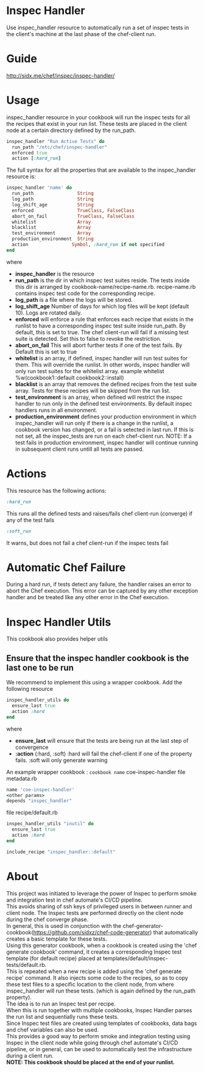 # Inspec Handler
Use inspec_handler resource to automatically run a set of inspec tests in the client's machine at the last phase of the chef-client run.
# Guide
http://sidx.me/chef/inspec/inspec-handler/
# Usage
inspec_handler resource in your cookbook will run the inspec tests for all the recipes that exist in your run list.
These tests are placed in the client node at a certain directory defined by the run_path.

```ruby
inspec_handler "Run Active Tests" do
  run_path "/etc/chef/inspec-handler"
  enforced true
  action [:hard_run]
```
The full syntax for all the properties that are available to the inspec_handler resource is:
```ruby
inspec_handler 'name' do
  run_path                String
  log_path                String
  log_shift_age           String
  enforced                TrueClass, FalseClass
  abort_on_fail           TrueClass, FalseClass
  whitelist               Array
  blacklist               Array
  test_environment        Array
  production_environment  String
  action                Symbol, :hard_run if not specified
end
```
where
* __inspec_handler__ is the resource
* __run_path__ is the dir in which inspec test suites reside. The tests inside this dir is arranged by cookbook-name/recipe-name.rb. recipe-name.rb contains inspec test code for the corresponding recipe.
* __log_path__ is a file where the logs will be stored.
* __log_shift_age__ Number of days for which log files will be kept (default 10). Logs are rotated daily.
* __enforced__ will enforce a rule that enforces each recipe that exists in the runlist to have a corresponding inspec test suite inside run_path. By default, this is set to true. The chef client-run will fail if a missing test suite is detected. Set this to false to revoke the restriction.
* __abort_on_fail__ This will abort further tests if one of the test fails. By Default this is set to true 
* __whitelist__ is an array, if defined, inspec handler will run test suites for them. This will override the runlist. In other words, inspec handler will only run test suites for the whitelist array. example whitelist %w(cookbook1::default cookbook2::install)
* __blacklist__ is an array that removes the defined recipes from the test suite array. Tests for these recipes will be skipped from the run list. 
* __test_environment__ is an array, when defined will restrict the inspec handler to run only in the defined test environments. By default inspec handlers runs in all environment.
* __production_environment__ defines your production environment in which inspec_handler will run only if there is a change in the runlist, a cookbook version has changed, or a fail is setected in last run. If this is not set, all the inspec_tests are run on each chef-client run. NOTE: If a test fails in production environment, inspec handler will continue running in subsequent client runs untill all tests are passed.
# Actions
This resource has the following actions:
```ruby
:hard_run
```
This runs all the defined tests and raises/fails chef client-run (converge) if any of the test fails
```ruby
:soft_run
```
It warns, but does not fail a chef client-run if the inspec tests fail

# Automatic Chef Failure
During a hard run, if tests detect any failure, the handler raises an error to abort the Chef execution. This error can be captured by any other exception handler and be treated like any other error in the Chef execution.
# Inspec Handler Utils
This cookbook also provides helper utils
## Ensure that the inspec handler cookbook is the last one to be run
We recommend to implement this using a wrapper cookbook.
Add the following resource 
```ruby
inspec_handler_utils do
  ensure_last true
  action :hard
end
```
where
* __ensure_last__ will ensure that the tests are being run at the last step of convergence
* __:action__ (:hard, :soft) :hard will fail the chef-client if one of the property fails. :soft will only generate warning

An example wrapper cookbook :
`cookbook name` coe-inspec-handler
file metadata.rb
```ruby
name 'coe-inspec-handler'
<other params>
depends "inspec_handler"
```
file recipe/default.rb
```ruby
inspec_handler_utils "inutil" do
  ensure_last true
  action :hard
end

include_recipe "inspec_handler::default"
```



# About
This project was initiated to leverage the power of Inspec to perform smoke and integration test in chef automate's CI/CD pipeline.   
This avoids sharing of ssh keys of privileged users in between runner and client node. The Inspec tests are performed directly on the client node during the chef converge phase.  
In general, this is used in conjunction with the chef-generator-cookbook(https://github.com/sidxz/chef-code-generator) that automatically creates a basic template for these tests.   
Using this generator cookbook, when a cookbook is created using the 'chef generate cookbook' command, it creates a corresponding Inspec test template (for default recipe) placed at templates/default/inspec-tests/default.rb.  
This is repeated when a new recipe is added using the 'chef generate recipe' command.  It also injects some code to the recipes, so as to copy these test files to a specific location to the client node, from where inspec_handler will run these tests. (which is again defined by the run_path property).  
The idea is to run an Inspec test per recipe.  
When this is run together with multiple cookbooks, Inspec Handler parses the run list and sequentially runs these tests.  
Since Inspec test files are created using templates of cookbooks, data bags and chef variables can also be used.  
This provides a good way to perform smoke and integration testing using Inspec in the client node while going through chef automate's CI/CD pipeline, or in general, can be used to automatically test the infrastructure during a client run.  
__NOTE: This cookbook should be placed at the end of your runlist.__


